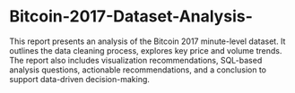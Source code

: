 # Bitcoin-2017-Dataset-Analysis-
This report presents an analysis of the Bitcoin 2017 minute-level dataset. It outlines the data cleaning process, explores key price and volume trends. The report also includes visualization recommendations, SQL-based analysis questions, actionable recommendations, and a conclusion to support data-driven decision-making.
